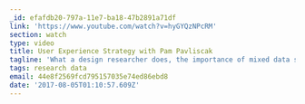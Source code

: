 ```yaml
---
_id: efafdb20-797a-11e7-ba18-47b2891a71df
link: 'https://www.youtube.com/watch?v=hyGYQzNPcRM'
section: watch
type: video
title: User Experience Strategy with Pam Pavliscak
tagline: 'What a design researcher does, the importance of mixed data streams...'
tags: research data
email: 44e8f2569fcd795157035e74ed86ebd8
date: '2017-08-05T01:10:57.609Z'
---
```


